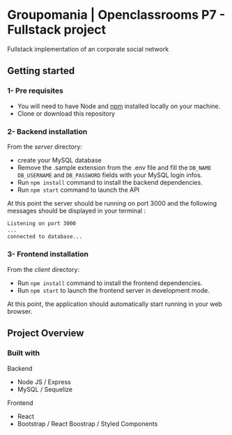 # Groupomania | Openclassrooms P7 - Fullstack project

Fullstack implementation of an corporate social network

## Getting started

### 1- Pre requisites

- You will need to have Node and [npm](https://docs.npmjs.com/downloading-and-installing-node-js-and-npm) installed locally on your machine.
- Clone or download this repository

### 2- Backend installation

From the _server_ directory:

- create your MySQL database
- Remove the .sample extension from the .env file and fill the `DB_NAME` `DB_USERNAME` and `DB_PASSWORD` fields with your MySQL login infos.
- Run `npm install` command to install the backend dependencies.
- Run `npm start` command to launch the API

At this point the server should be running on port 3000 and the following messages should be displayed in your terminal :

```bash
Listening on port 3000
...
connected to database...
```

### 3- Frontend installation

From the _client_ directory:

- Run `npm install` command to install the frontend dependencies.
- Run `npm start` to launch the frontend server in development mode.

At this point, the application should automatically start running in your web browser.

## Project Overview

### Built with

Backend

- Node JS / Express
- MySQL / Sequelize

Frontend

- React
- Bootstrap / React Boostrap / Styled Components
